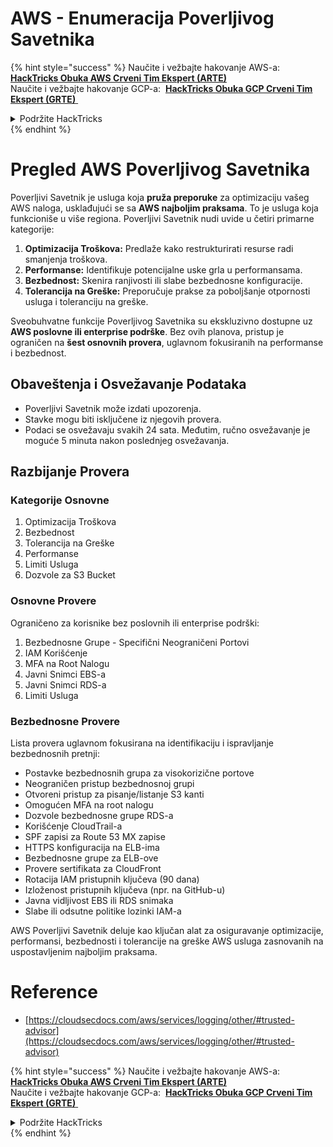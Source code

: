 # AWS - Enumeracija Poverljivog Savetnika

{% hint style="success" %}
Naučite i vežbajte hakovanje AWS-a: <img src="/.gitbook/assets/image.png" alt="" data-size="line"> [**HackTricks Obuka AWS Crveni Tim Ekspert (ARTE)**](https://training.hacktricks.xyz/courses/arte) <img src="/.gitbook/assets/image.png" alt="" data-size="line"> \
Naučite i vežbajte hakovanje GCP-a: <img src="/.gitbook/assets/image (2).png" alt="" data-size="line"> [**HackTricks Obuka GCP Crveni Tim Ekspert (GRTE)** <img src="/.gitbook/assets/image (2).png" alt="" data-size="line">](https://training.hacktricks.xyz/courses/grte)

<details>

<summary>Podržite HackTricks</summary>

- Proverite [**planove pretplate**](https://github.com/sponsors/carlospolop)!
- **Pridružite se** 💬 [**Discord grupi**](https://discord.gg/hRep4RUj7f) ili [**telegram grupi**](https://t.me/peass) ili nas **pratite** na **Twitteru** 🐦 [**@hacktricks\_live**](https://twitter.com/hacktricks\_live)**.**
- **Podelite hakovanje trikova slanjem PR-ova na** [**HackTricks**](https://github.com/carlospolop/hacktricks) i [**HackTricks Cloud**](https://github.com/carlospolop/hacktricks-cloud) github repozitorijume.

</details>
{% endhint %}

# Pregled AWS Poverljivog Savetnika

Poverljivi Savetnik je usluga koja **pruža preporuke** za optimizaciju vašeg AWS naloga, usklađujući se sa **AWS najboljim praksama**. To je usluga koja funkcioniše u više regiona. Poverljivi Savetnik nudi uvide u četiri primarne kategorije:

1. **Optimizacija Troškova:** Predlaže kako restrukturirati resurse radi smanjenja troškova.
2. **Performanse:** Identifikuje potencijalne uske grla u performansama.
3. **Bezbednost:** Skenira ranjivosti ili slabe bezbednosne konfiguracije.
4. **Tolerancija na Greške:** Preporučuje prakse za poboljšanje otpornosti usluga i toleranciju na greške.

Sveobuhvatne funkcije Poverljivog Savetnika su ekskluzivno dostupne uz **AWS poslovne ili enterprise podrške**. Bez ovih planova, pristup je ograničen na **šest osnovnih provera**, uglavnom fokusiranih na performanse i bezbednost.

## Obaveštenja i Osvežavanje Podataka

- Poverljivi Savetnik može izdati upozorenja.
- Stavke mogu biti isključene iz njegovih provera.
- Podaci se osvežavaju svakih 24 sata. Međutim, ručno osvežavanje je moguće 5 minuta nakon poslednjeg osvežavanja.

## **Razbijanje Provera**

### Kategorije Osnovne

1. Optimizacija Troškova
2. Bezbednost
3. Tolerancija na Greške
4. Performanse
5. Limiti Usluga
6. Dozvole za S3 Bucket

### Osnovne Provere

Ograničeno za korisnike bez poslovnih ili enterprise podrški:

1. Bezbednosne Grupe - Specifični Neograničeni Portovi
2. IAM Korišćenje
3. MFA na Root Nalogu
4. Javni Snimci EBS-a
5. Javni Snimci RDS-a
6. Limiti Usluga

### Bezbednosne Provere

Lista provera uglavnom fokusirana na identifikaciju i ispravljanje bezbednosnih pretnji:

- Postavke bezbednosnih grupa za visokorizične portove
- Neograničen pristup bezbednosnoj grupi
- Otvoreni pristup za pisanje/listanje S3 kanti
- Omogućen MFA na root nalogu
- Dozvole bezbednosne grupe RDS-a
- Korišćenje CloudTrail-a
- SPF zapisi za Route 53 MX zapise
- HTTPS konfiguracija na ELB-ima
- Bezbednosne grupe za ELB-ove
- Provere sertifikata za CloudFront
- Rotacija IAM pristupnih ključeva (90 dana)
- Izloženost pristupnih ključeva (npr. na GitHub-u)
- Javna vidljivost EBS ili RDS snimaka
- Slabe ili odsutne politike lozinki IAM-a

AWS Poverljivi Savetnik deluje kao ključan alat za osiguravanje optimizacije, performansi, bezbednosti i tolerancije na greške AWS usluga zasnovanih na uspostavljenim najboljim praksama.

# **Reference**

* [https://cloudsecdocs.com/aws/services/logging/other/#trusted-advisor](https://cloudsecdocs.com/aws/services/logging/other/#trusted-advisor)

{% hint style="success" %}
Naučite i vežbajte hakovanje AWS-a: <img src="/.gitbook/assets/image.png" alt="" data-size="line"> [**HackTricks Obuka AWS Crveni Tim Ekspert (ARTE)**](https://training.hacktricks.xyz/courses/arte) <img src="/.gitbook/assets/image.png" alt="" data-size="line"> \
Naučite i vežbajte hakovanje GCP-a: <img src="/.gitbook/assets/image (2).png" alt="" data-size="line"> [**HackTricks Obuka GCP Crveni Tim Ekspert (GRTE)** <img src="/.gitbook/assets/image (2).png" alt="" data-size="line">](https://training.hacktricks.xyz/courses/grte)

<details>

<summary>Podržite HackTricks</summary>

- Proverite [**planove pretplate**](https://github.com/sponsors/carlospolop)!
- **Pridružite se** 💬 [**Discord grupi**](https://discord.gg/hRep4RUj7f) ili [**telegram grupi**](https://t.me/peass) ili nas **pratite** na **Twitteru** 🐦 [**@hacktricks\_live**](https://twitter.com/hacktricks\_live)**.**
- **Podelite hakovanje trikova slanjem PR-ova na** [**HackTricks**](https://github.com/carlospolop/hacktricks) i [**HackTricks Cloud**](https://github.com/carlospolop/hacktricks-cloud) github repozitorijume.

</details>
{% endhint %}
